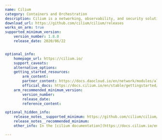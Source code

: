 ```yaml
---
name: Cilium
category: Containers and Orchestration
description: Cilium is a networking, observability, and security solution with an eBPF-based dataplane.
download_url: https://github.com/cilium/cilium/releases
works_on_arm: true
supported_minimum_version:
    version_number: 1.8.0
    release_date: 2020/06/22


optional_info:
    homepage_url: https://cilium.io/
    support_caveats:
    alternative_options:
    getting_started_resources:
        arm_content: 
        partner_content: https://docs.daocloud.io/en/network/modules/aliyun-terway/aliyun-cilium.html
        official_docs: https://docs.cilium.io/en/stable/gettingstarted/k8s-install-default/#install-cilium
    arm_recommended_minimum_version:
        version_number:
        release_date:
        reference_content:

optional_hidden_info:
    release_notes__supported_minimum: https://github.com/cilium/cilium/releases/tag/v1.8.0
    release_notes__recommended_minimum:
    other_info: In the [cilium documentation](https://docs.cilium.io/en/stable/gettingstarted/k8s-install-default/#install-cilium) it is mentioned that testing is done by using the cilium-cli tool. For cilium, 1.7.7 version supports arm64, but while testing we use cilium-cli release notes. The minimum version which supports the arm64 for cilium-cli is v0.1.

---
```

